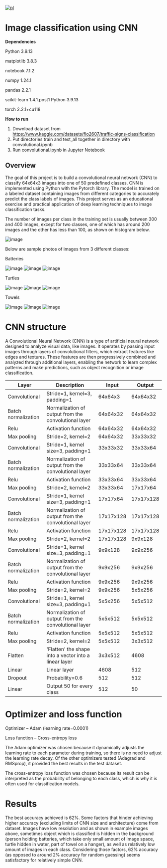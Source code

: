 [![pl](https://img.shields.io/badge/język-PL-red.svg)](https://github.com/pzemla/Image-classification-using-CNN/blob/main/README.pl.md)
# Image classification using CNN

**Dependencies**

Python 3.9.13

matplotlib 3.8.3

notebook 7.1.2

numpy 1.24.1

pandas  2.2.1

scikit-learn 1.4.1.post1 Python 3.9.13

torch 2.2.1+cu118

**How to run**
1. Download dataset from https://www.kaggle.com/datasets/flo2607/traffic-signs-classification
2. Put directories train and test_all together in directory with convolutional.ipynb
3. Run convolutional.ipynb in Jupyter Notebook

## Overview

The goal of this project is to build a convolutional neural network (CNN) to classify 64x64x3 images into one of 50 predefined classes. CNN is implemented using Python with the Pytorch library. The model is trained on a labeled dataset containing images from different categories to accurately predict the class labels of images. This project serves as an educational exercise and practical application of deep learning techniques to image classification tasks. 

The number of images per class in the training set is usually between 300 and 400 images, except for two classes, one of which has around 200 images and the other has less than 100, as shown on histogram below.

![image](https://github.com/pzemla/Image-classification-using-CNN/assets/135070990/af85d2ef-a690-48db-88c6-d627ccc7958d)


Below are sample photos of images from 3 different classes: 

Batteries

![image](https://github.com/pzemla/Image-classification-using-CNN/assets/135070990/4bd53ef6-e0bc-4b7f-9e30-0b5a2174ccfe)
![image](https://github.com/pzemla/Image-classification-using-CNN/assets/135070990/085ab246-5d8b-4726-8e7b-6e70bb868ebc)
![image](https://github.com/pzemla/Image-classification-using-CNN/assets/135070990/59320a5b-1e69-4a05-92f6-afe9b5442d4e)

Turtles 

![image](https://github.com/pzemla/Image-classification-using-CNN/assets/135070990/cdf39672-2bf8-475b-abb7-01140a03260f)
![image](https://github.com/pzemla/Image-classification-using-CNN/assets/135070990/5acd752a-0376-43f1-8ba0-cb1ccc47a90f)
![image](https://github.com/pzemla/Image-classification-using-CNN/assets/135070990/d6a8450b-59f2-41b1-b449-dc0627cc7280)

Towels 

![image](https://github.com/pzemla/Image-classification-using-CNN/assets/135070990/5d383acb-46d5-4d2c-bf3c-5e55cbabda57)
![image](https://github.com/pzemla/Image-classification-using-CNN/assets/135070990/74cdf248-3258-42b0-b141-c7f092cdd2e4)
![image](https://github.com/pzemla/Image-classification-using-CNN/assets/135070990/8caf964f-1856-40b8-bac7-67119f141bf6)

# CNN structure
A Convolutional Neural Network (CNN) is a type of artificial neural network designed to analyze visual data, like images. It operates by passing input images through layers of convolutional filters, which extract features like edges and textures. These features are then progressively combined and analyzed through additional layers, enabling the network to learn complex patterns and make predictions, such as object recognition or image classification.

|Layer|Description|Input|Output|
| ------------- | ------------- | ------------- | ------------- |
|Convolutional|Stride=1, kernel=3, padding=1|64x64x3|64x64x32|
|Batch normalization|Normalization of output from the convolutional layer|64x64x32|64x64x32|
|Relu|Activation function|64x64x32|64x64x32|
|Max pooling|Stride=2, kernel=2|64x64x32|33x33x32|
|Convolutional|Stride=1, kernel size=3, padding=1|33x33x32|33x33x64|
|Batch normalization|Normalization of output from the convolutional layer|33x33x64|33x33x64|
|Relu|Activation function|33x33x64|33x33x64|
|Max pooling|Stride=2, kernel=2|33x33x64|17x17x64|
|Convolutional|Stride=1, kernel size=3, padding=1|17x17x64|17x17x128|
|Batch normalization|Normalization of output from the convolutional layer|17x17x128|17x17x128|
|Relu|Activation function|17x17x128|17x17x128|
|Max pooling|Stride=2, kernel=2|17x17x128|9x9x128|
|Convolutional|Stride=1, kernel size=3, padding=1|9x9x128|9x9x256|
|Batch normalization|Normalization of output from the convolutional layer|9x9x256|9x9x256|
|Relu|Activation function|9x9x256|9x9x256|
|Max pooling|Stride=2, kernel=2|9x9x256|5x5x256|
|Convolutional|Stride=1, kernel size=3, padding=1|5x5x256|5x5x512|
|Batch normalization|Normalization of output from the convolutional layer|5x5x512|5x5x512|
|Relu|Activation function|5x5x512|5x5x512|
|Max pooling|Stride=2, kernel=2|5x5x512|3x3x512|
|Flatten|'Flatten' the shape into a vector into a linear layer|3x3x512|4608|
|Linear|Linear layer|4608|512|
|Dropout|Probability=0.6|512|512|
|Linear|Output 50 for every class|512|50|


# Optimizer and loss function

Optimizer – Adam (learning rate=0.0001) 

Loss function – Cross-entropy loss

The Adam optimizer was chosen because it dynamically adjusts the learning rate to each parameter during training, so there is no need to adjust the learning rate decay. Of the other optimizers tested (Adagrad and RMSprop), it provided the best results in the test dataset. 

The cross-entropy loss function was chosen because its result can be interpreted as the probability of belonging to each class, which is why it is often used for classification models. 


# Results

The best accuracy achieved is 62%. Some factors that hinder achieving higher accuracy (excluding limits of CNN size and architecture) come from dataset. Images have low resolution and as shown in example images above, sometimes object which is classified is hidden in the background (person holding batteries, which take only small amount of image space, turtle hidden in water, part of towel on a hanger), as well as relatively low amount of images in each class. Considering those factors, 62% accuracy (as opposed to around 2% accuracy for random guessing) seems satisfactory for relatively simple CNN.
